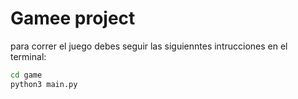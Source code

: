 # Gamee project

para correr el juego debes seguir las siguienntes intrucciones en el terminal:

```sh
cd game
python3 main.py
```
